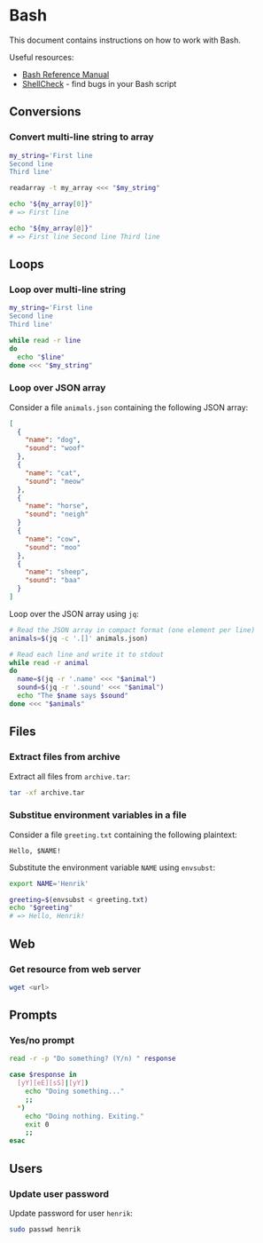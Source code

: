 # Bash

This document contains instructions on how to work with Bash.

Useful resources:

- [Bash Reference Manual](https://www.gnu.org/savannah-checkouts/gnu/bash/manual/bash.html)
- [ShellCheck](https://www.shellcheck.net/) - find bugs in your Bash script

## Conversions

### Convert multi-line string to array

```bash
my_string='First line
Second line
Third line'

readarray -t my_array <<< "$my_string"

echo "${my_array[0]}"
# => First line

echo "${my_array[@]}"
# => First line Second line Third line
```

## Loops

### Loop over multi-line string

```bash
my_string='First line
Second line
Third line'

while read -r line
do
  echo "$line"
done <<< "$my_string"
```

### Loop over JSON array

Consider a file `animals.json` containing the following JSON array:

```json
[
  {
    "name": "dog",
    "sound": "woof"
  },
  {
    "name": "cat",
    "sound": "meow"
  },
  {
    "name": "horse",
    "sound": "neigh"
  }
  {
    "name": "cow",
    "sound": "moo"
  },
  {
    "name": "sheep",
    "sound": "baa"
  }
]
```

Loop over the JSON array using `jq`:

```bash
# Read the JSON array in compact format (one element per line)
animals=$(jq -c '.[]' animals.json)

# Read each line and write it to stdout
while read -r animal
do
  name=$(jq -r '.name' <<< "$animal")
  sound=$(jq -r '.sound' <<< "$animal")
  echo "The $name says $sound"
done <<< "$animals"
```

## Files

### Extract files from archive

Extract all files from `archive.tar`:

```bash
tar -xf archive.tar
```

### Substitue environment variables in a file

Consider a file `greeting.txt` containing the following plaintext:

```text
Hello, $NAME!
```

Substitute the environment variable `NAME` using `envsubst`:

```bash
export NAME='Henrik'

greeting=$(envsubst < greeting.txt)
echo "$greeting"
# => Hello, Henrik!
```

## Web

### Get resource from web server

```bash
wget <url>
```

## Prompts

### Yes/no prompt

```bash
read -r -p "Do something? (Y/n) " response

case $response in
  [yY][eE][sS]|[yY])
    echo "Doing something..."
    ;;
  *)
    echo "Doing nothing. Exiting."
    exit 0
    ;;
esac
```

## Users

### Update user password

Update password for user `henrik`:

```bash
sudo passwd henrik
```
